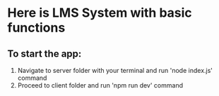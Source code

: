# Here is LMS System with basic functions

## To start the app:
  1. Navigate to server folder with your terminal and run 'node index.js' command
  2. Proceed to client folder and run 'npm run dev' command


